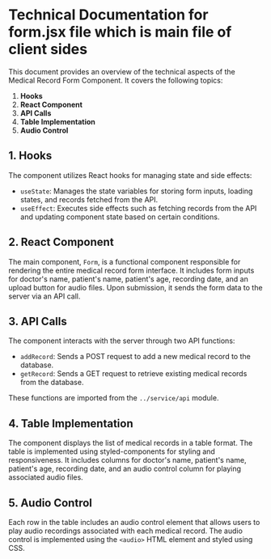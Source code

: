 # Technical Documentation for form.jsx file which is main file of client sides

This document provides an overview of the technical aspects of the Medical Record Form Component. It covers the following topics:

1. **Hooks**
2. **React Component**
3. **API Calls**
4. **Table Implementation**
5. **Audio Control**

## 1. Hooks

The component utilizes React hooks for managing state and side effects:

- `useState`: Manages the state variables for storing form inputs, loading states, and records fetched from the API.
- `useEffect`: Executes side effects such as fetching records from the API and updating component state based on certain conditions.

## 2. React Component

The main component, `Form`, is a functional component responsible for rendering the entire medical record form interface. It includes form inputs for doctor's name, patient's name, patient's age, recording date, and an upload button for audio files. Upon submission, it sends the form data to the server via an API call.

## 3. API Calls

The component interacts with the server through two API functions:

- `addRecord`: Sends a POST request to add a new medical record to the database.
- `getRecord`: Sends a GET request to retrieve existing medical records from the database.

These functions are imported from the `../service/api` module.

## 4. Table Implementation

The component displays the list of medical records in a table format. The table is implemented using styled-components for styling and responsiveness. It includes columns for doctor's name, patient's name, patient's age, recording date, and an audio control column for playing associated audio files.

## 5. Audio Control

Each row in the table includes an audio control element that allows users to play audio recordings associated with each medical record. The audio control is implemented using the `<audio>` HTML element and styled using CSS.

